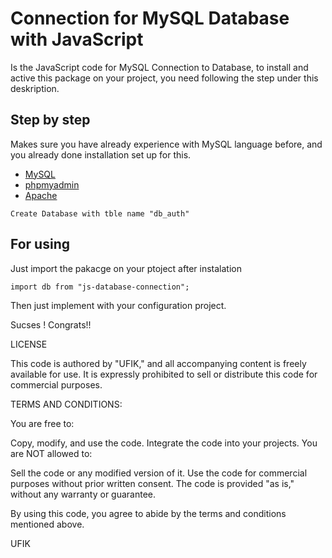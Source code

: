 
# Connection for MySQL Database with JavaScript
Is the JavaScript code for MySQL Connection to Database, to install and active this package on your project, you need following the step under this deskription.


## Step by step

Makes sure you have already experience with MySQL language before, and you already done installation set up for this.

 - [MySQL](https://www.mysql.com/)
 - [phpmyadmin](https://www.phpmyadmin.net/)
 - [Apache](https://www.apachefriends.org/download.html)


```
Create Database with tble name "db_auth"
```


## For using

Just import the pakacge on your ptoject after instalation

`import db from "js-database-connection";`

Then just implement with your configuration project.

Sucses ! Congrats!!

LICENSE

This code is authored by "UFIK," and all accompanying content is freely available for use. It is expressly prohibited to sell or distribute this code for commercial purposes.

TERMS AND CONDITIONS:

You are free to:

Copy, modify, and use the code.
Integrate the code into your projects.
You are NOT allowed to:

Sell the code or any modified version of it.
Use the code for commercial purposes without prior written consent.
The code is provided "as is," without any warranty or guarantee.

By using this code, you agree to abide by the terms and conditions mentioned above.

UFIK

